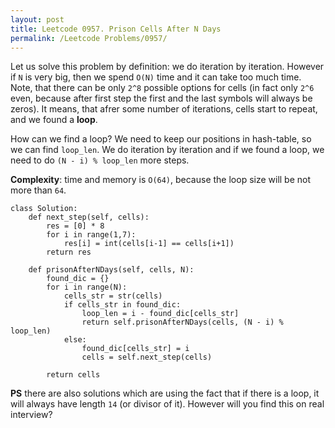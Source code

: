 ```yaml
---
layout: post
title: Leetcode 0957. Prison Cells After N Days
permalink: /Leetcode Problems/0957/
---
```


Let us solve this problem by definition: we do iteration by iteration. However if `N` is very big, then we spend `O(N)` time and it can take too much time. Note, that there can be only `2^8` possible options for cells (in fact only `2^6` even, because after first step the first and the last symbols will always be zeros). It means, that afrer some number of iterations, cells start to repeat, and we found a **loop**.

How can we find a loop? We need to keep our positions in hash-table, so we can find `loop_len`.  We do iteration by iteration and if we found a loop, we need to do `(N - i) % loop_len` more steps.

**Complexity**: time and memory is `O(64)`, because the loop size will be not more than `64`.

```
class Solution:
    def next_step(self, cells):
        res = [0] * 8
        for i in range(1,7):
            res[i] = int(cells[i-1] == cells[i+1])
        return res
    
    def prisonAfterNDays(self, cells, N):
        found_dic = {}
        for i in range(N):
            cells_str = str(cells)
            if cells_str in found_dic:
                loop_len = i - found_dic[cells_str]
                return self.prisonAfterNDays(cells, (N - i) % loop_len)
            else:
                found_dic[cells_str] = i 
                cells = self.next_step(cells) 
                
        return cells
```

**PS** there are also solutions which are using the fact that if there is a loop, it will always have length `14` (or divisor of it). However will you find this on real interview?